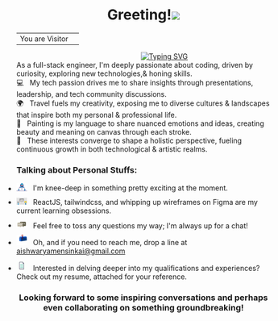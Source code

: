<h1 align="center">Greeting!<img src="https://media.giphy.com/media/hvRJCLFzcasrR4ia7z/giphy.gif" width="40"></h1>

<div align="center">
  <table>
    <tr>
      <td>You are Visitor</td>
      <td><img src="https://profile-counter.glitch.me/aishwaryamensinkai/count.svg" alt="" /></td>
    </tr>
  </table>
</div>

<div align="center">
  &nbsp;&nbsp;&nbsp;&nbsp;&nbsp;&nbsp;&nbsp;&nbsp;&nbsp;&nbsp;&nbsp;&nbsp;&nbsp;&nbsp;&nbsp;&nbsp;&nbsp;&nbsp;&nbsp;&nbsp;
  <a href="https://git.io/typing-svg"><img src="https://readme-typing-svg.demolab.com?font=Fira+Code&pause=1000&random=true&width=435&lines=I'm+Aishwarya+Girish+Mensinkai" alt="Typing SVG" /></a>
</div>

<p style="margin-bottom: 0px !important; margin-top: 0px !important; ">
  As a full-stack engineer, I'm deeply passionate about coding, driven by curiosity, exploring new technologies,& honing skills.
  <br/>
</p>

<p style="margin-bottom: 0px !important; margin-top: 0px !important; ">
  💻 &nbsp; My tech passion drives me to share insights through presentations, leadership, and tech community discussions.
  <br/>
  🌍 &nbsp; Travel fuels my creativity, exposing me to diverse cultures & landscapes that inspire both my personal & professional life.
  <br/>
  🎨 &nbsp; Painting is my language to share nuanced emotions and ideas, creating beauty and meaning on canvas through each stroke.
  <br/>
  🌟 &nbsp; These interests converge to shape a holistic perspective, fueling continuous growth in both technological & artistic realms.
</p>

<h3>
  Talking about Personal Stuffs:
</h3>

<ul style="padding:0px;">
  <li style="margin-bottom: 10px;margin-top: 10px;">
    <img src="https://github.com/aishwaryamensinkai/aishwaryamensinkai/blob/main/assets/developer.gif?raw=true" width="21" />&nbsp;&nbsp;
    I'm knee-deep in something pretty exciting at the moment.
  </li>
  <li style="margin-bottom: 10px;margin-top: 10px;">
    <img src="https://github.com/aishwaryamensinkai/aishwaryamensinkai/blob/main/assets/lightning.gif?raw=true" width="21" />&nbsp;&nbsp;
    ReactJS, tailwindcss, and whipping up wireframes on Figma are my current learning obsessions.
  </li>
  <li style="margin-bottom: 10px;margin-top: 10px;">
    <img src="https://github.com/aishwaryamensinkai/aishwaryamensinkai/blob/main/assets/message.gif?raw=true" width="21" />&nbsp;&nbsp;
    Feel free to toss any questions my way; I'm always up for a chat!
  </li>
  <li style="margin-bottom: 10px;margin-top: 10px;">
    <img src="https://github.com/aishwaryamensinkai/aishwaryamensinkai/blob/main/assets/letterbox.gif?raw=true" width="21" />&nbsp;&nbsp;
    Oh, and if you need to reach me, drop a line at <a href="mailto:aishwaryamensinkai@gmail.com">aishwaryamensinkai@gmail.com</a>
  </li>
  <li style="margin-bottom: 10px;margin-top: 10px;">
    <img src="https://github.com/aishwaryamensinkai/aishwaryamensinkai/blob/main/assets/doc.gif?raw=true" width="21" />&nbsp;&nbsp;
    Interested in delving deeper into my qualifications and experiences? Check out my resume, attached for your reference.
  </li>
</ul>

<h3 align="center">
  <b>
    Looking forward to some inspiring conversations and perhaps even collaborating on something groundbreaking!
  </b>
</h3>
